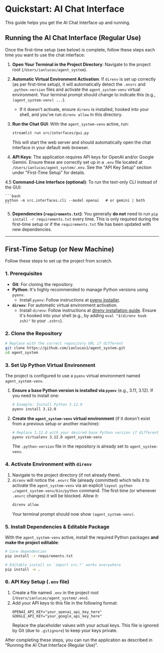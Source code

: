 # Quickstart: AI Chat Interface

This guide helps you get the AI Chat Interface up and running.

## Running the AI Chat Interface (Regular Use)

Once the first-time setup (see below) is complete, follow these steps each time you want to use the chat interface:

1.  **Open Your Terminal in the Project Directory**:
    Navigate to the project root (`/Users/ianlucas/agent_system`).

2.  **Automatic Virtual Environment Activation**:
    If `direnv` is set up correctly (as per first-time setup), it will automatically detect the `.envrc` and `.python-version` files and activate the `agent_system-venv` virtual environment. Your terminal prompt should change to indicate this (e.g., `(agent_system-venv) ...`).
    *   If it doesn't activate, ensure `direnv` is installed, hooked into your shell, and you've run `direnv allow` in this directory.

3.  **Run the Chat GUI**:
    With the `agent_system-venv` active, run:
    ```bash
    streamlit run src/interfaces/gui.py
    ```
    This will start the web server and should automatically open the chat interface in your default web browser.

4.  **API Keys**:
    The application requires API keys for OpenAI and/or Google Gemini. Ensure these are correctly set up in a `.env` file located at `/Users/ianlucas/agent_system/.env`. See the "API Key Setup" section under "First-Time Setup" for details.

4.5 **Command-Line Interface (optional)**:
    To run the text-only CLI instead of the GUI:

    ```bash
    python -m src.interfaces.cli --model openai   # or gemini | both
    ```

5.  **Dependencies (`requirements.txt`)**:
    You generally **do not** need to run `pip install -r requirements.txt` every time. This is only required during the first-time setup or if the `requirements.txt` file has been updated with new dependencies.

---

## First-Time Setup (or New Machine)

Follow these steps to set up the project from scratch.

### 1. Prerequisites

*   **Git**: For cloning the repository.
*   **Python**: It's highly recommended to manage Python versions using `pyenv`.
    *   Install `pyenv`: Follow instructions at [pyenv installer](https://github.com/pyenv/pyenv-installer).
*   **`direnv`**: For automatic virtual environment activation.
    *   Install `direnv`: Follow instructions at [direnv installation guide](https://direnv.net/docs/installation.html). Ensure it's hooked into your shell (e.g., by adding `eval "$(direnv hook zsh)"` to your `.zshrc`).

### 2. Clone the Repository

```bash
# Replace with the correct repository URL if different
git clone https://github.com/ianlucas1/agent_system.git
cd agent_system
```

### 3. Set Up Python Virtual Environment

The project is configured to use a `pyenv` virtual environment named `agent_system-venv`.

1.  **Ensure a base Python version is installed via `pyenv`** (e.g., 3.11, 3.12). If you need to install one:
    ```bash
    # Example: Install Python 3.12.0
    pyenv install 3.12.0 
    ```
2.  **Create the `agent_system-venv` virtual environment** (if it doesn't exist from a previous setup or another machine):
    ```bash
    # Replace 3.12.0 with your desired base Python version if different
    pyenv virtualenv 3.12.0 agent_system-venv
    ```
    The `.python-version` file in the repository is already set to `agent_system-venv`.

### 4. Activate Environment with `direnv`

1.  Navigate to the project directory (if not already there).
2.  `direnv` will notice the `.envrc` file (already committed) which tells it to activate the `agent_system-venv` via an explicit `layout python …/agent_system-venv/bin/python` command. The first time (or whenever `.envrc` changes) it will be blocked. Allow it:
    ```bash
    direnv allow
    ```
    Your terminal prompt should now show `(agent_system-venv)`.

### 5. Install Dependencies & Editable Package

With the `agent_system-venv` active, install the required Python packages **and make the project editable**:

```bash
# Core dependencies
pip install -r requirements.txt

# Editable install so `import src.*` works everywhere
pip install -e .
```

### 6. API Key Setup (`.env` file)

1.  Create a file named `.env` in the project root (`/Users/ianlucas/agent_system/.env`).
2.  Add your API keys to this file in the following format:
    ```env
    OPENAI_API_KEY="your_openai_api_key_here"
    GOOGLE_API_KEY="your_google_api_key_here"
    ```
    Replace the placeholder values with your actual keys. This file is ignored by Git (due to `.gitignore`) to keep your keys private.

After completing these steps, you can run the application as described in "Running the AI Chat Interface (Regular Use)". 